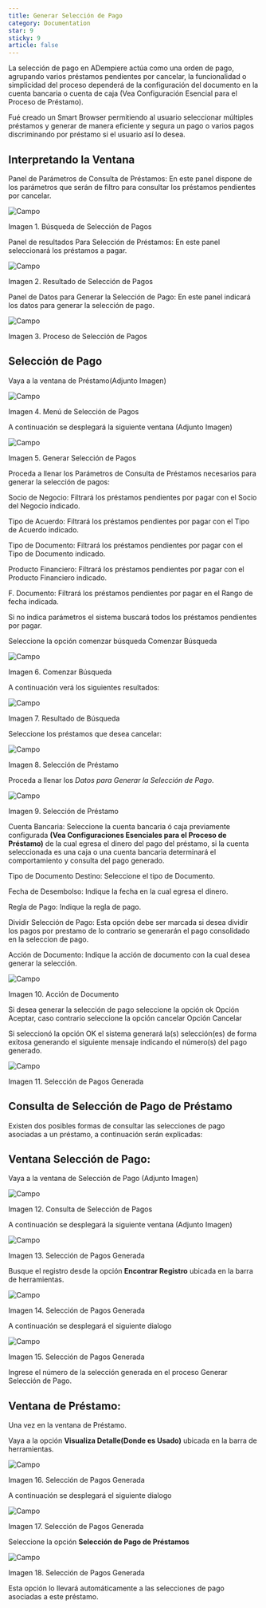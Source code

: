 ```yaml
---
title: Generar Selección de Pago
category: Documentation
star: 9
sticky: 9
article: false
---
```


La selección de pago en ADempiere actúa como una orden de pago, agrupando varios préstamos pendientes por cancelar, la funcionalidad o simplicidad del proceso dependerá de la configuración del documento en la cuenta bancaria o cuenta de caja (Vea Configuración Esencial para el Proceso de Préstamo).

Fué creado un Smart Browser permitiendo al usuario seleccionar múltiples préstamos y generar de manera eficiente y segura un pago o varios pagos discriminando por préstamo si el usuario así lo desea.

## Interpretando la Ventana

Panel de Parámetros de Consulta de Préstamos: En este panel dispone de los parámetros que serán de filtro para consultar los préstamos pendientes por cancelar.

![Campo](/assets/img/docs/loan-management/lom-loan-image61.png)

Imagen 1. Búsqueda de Selección de Pagos

Panel de resultados Para Selección de Préstamos: En este panel seleccionará los préstamos a pagar.

![Campo](/assets/img/docs/loan-management/lom-loan-image62.png)

Imagen 2. Resultado de Selección de Pagos

Panel de Datos para Generar la Selección de Pago: En este panel indicará los datos para generar la selección de pago.

![Campo](/assets/img/docs/loan-management/lom-loan-image63.png)

Imagen 3. Proceso de Selección de Pagos

## Selección de Pago

Vaya a la ventana de Préstamo(Adjunto Imagen)

![Campo](/assets/img/docs/loan-management/lom-loan-image64.png)

Imagen 4. Menú de Selección de Pagos

A continuación se desplegará la siguiente ventana (Adjunto Imagen)

![Campo](/assets/img/docs/loan-management/lom-loan-image65.png)

Imagen 5. Generar Selección de Pagos

Proceda a llenar los Parámetros de Consulta de Préstamos necesarios para generar la selección de pagos:

Socio de Negocio: Filtrará los préstamos pendientes por pagar con el Socio del Negocio indicado.

Tipo de Acuerdo: Filtrará los préstamos pendientes por pagar con el Tipo de Acuerdo indicado.

Tipo de Documento: Filtrará los préstamos pendientes por pagar con el Tipo de Documento indicado.

Producto Financiero: Filtrará los préstamos pendientes por pagar con el Producto Financiero indicado.

F. Documento: Filtrará los préstamos pendientes por pagar en el Rango de fecha indicada.

Si no indica parámetros el sistema buscará todos los préstamos pendientes por pagar.

Seleccione la opción comenzar búsqueda Comenzar Búsqueda

![Campo](/assets/img/docs/loan-management/lom-loan-image66.png)

Imagen 6. Comenzar Búsqueda

A continuación verá los siguientes resultados:

![Campo](/assets/img/docs/loan-management/lom-loan-image67.png)

Imagen 7. Resultado de Búsqueda

Seleccione los préstamos que desea cancelar:

![Campo](/assets/img/docs/loan-management/lom-loan-image68.png)

Imagen 8. Selección de Préstamo

Proceda a llenar los _Datos para Generar la Selección de Pago_.

![Campo](/assets/img/docs/loan-management/lom-loan-image69.png)

Imagen 9. Selección de Préstamo

Cuenta Bancaria: Seleccione la cuenta bancaria ó caja previamente configurada **(Vea Configuraciones Esenciales para el Proceso de Préstamo)** de la cual egresa el dinero del pago del préstamo, si la cuenta seleccionada es una caja o una cuenta bancaria determinará el comportamiento y consulta del pago generado.

Tipo de Documento Destino: Seleccione el tipo de Documento.

Fecha de Desembolso: Indique la fecha en la cual egresa el dinero.

Regla de Pago: Indique la regla de pago.

Dividir Selección de Pago: Esta opción debe ser marcada si desea dividir los pagos por prestamo de lo contrario se generarán el pago consolidado en la seleccion de pago.

Acción de Documento: Indique la acción de documento con la cual desea generar la selección.

![Campo](/assets/img/docs/loan-management/lom-loan-image70.png)

Imagen 10. Acción de Documento

Si desea generar la selección de pago seleccione la opción ok Opción Aceptar, caso contrario seleccione la opción cancelar Opción Cancelar

Si seleccionó la opción OK el sistema generará la(s) selección(es) de forma exitosa generando el siguiente mensaje indicando el número(s) del pago generado.

![Campo](/assets/img/docs/loan-management/lom-loan-image71.png)

Imagen 11. Selección de Pagos Generada

## Consulta de Selección de Pago de Préstamo

Existen dos posibles formas de consultar las selecciones de pago asociadas a un préstamo, a continuación serán explicadas:

## Ventana Selección de Pago:

Vaya a la ventana de Selección de Pago (Adjunto Imagen)

![Campo](/assets/img/docs/loan-management/lom-loan-image72.png)

Imagen 12. Consulta de Selección de Pagos

A continuación se desplegará la siguiente ventana (Adjunto Imagen)

![Campo](/assets/img/docs/loan-management/lom-loan-image73.png)

Imagen 13. Selección de Pagos Generada

Busque el registro desde la opción **Encontrar Registro** ubicada en la barra de herramientas.

![Campo](/assets/img/docs/loan-management/lom-loan-image74.png)

Imagen 14. Selección de Pagos Generada

A continuación se desplegará el siguiente dialogo

![Campo](/assets/img/docs/loan-management/lom-loan-image75.png)

Imagen 15. Selección de Pagos Generada

Ingrese el número de la selección generada en el proceso Generar Selección de Pago.

## Ventana de Préstamo:

Una vez en la ventana de Préstamo.

Vaya a la opción **Visualiza Detalle(Donde es Usado)** ubicada en la barra de herramientas.

![Campo](/assets/img/docs/loan-management/lom-loan-image76.png)

Imagen 16. Selección de Pagos Generada

A continuación se desplegará el siguiente dialogo

![Campo](/assets/img/docs/loan-management/lom-loan-image77.png)

Imagen 17. Selección de Pagos Generada

Seleccione la opción **Selección de Pago de Préstamos**

![Campo](/assets/img/docs/loan-management/lom-loan-image78.png)

Imagen 18. Selección de Pagos Generada

Esta opción lo llevará automáticamente a las selecciones de pago asociadas a este préstamo.
